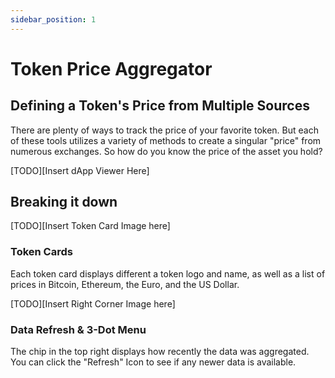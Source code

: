 ```yaml
---
sidebar_position: 1
---
```

# Token Price Aggregator

## Defining a Token's Price from Multiple Sources

There are plenty of ways to track the price of your favorite token. But each of these tools utilizes a variety of methods to create a singular "price" from numerous exchanges. So how do you know the price of the asset you hold?

[TODO][Insert dApp Viewer Here]

## Breaking it down

[TODO][Insert Token Card Image here]
### Token Cards
Each token card displays different a token logo and name, as well as a list of prices in Bitcoin, Ethereum, the Euro, and the US Dollar.

[TODO][Insert Right Corner Image here]
### Data Refresh & 3-Dot Menu
The chip in the top right displays how recently the data was aggregated. You can click the "Refresh" Icon to see if any newer data is available.